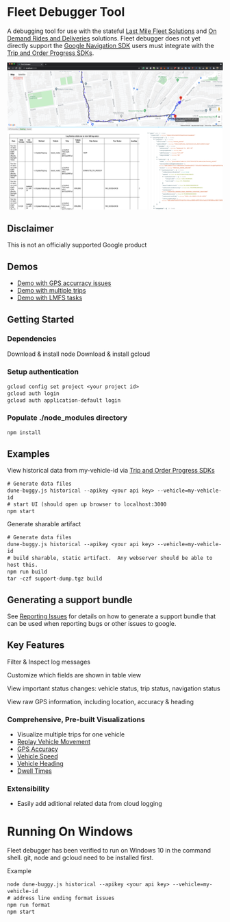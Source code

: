 # Fleet Debugger Tool

A debugging tool for use with the stateful [Last Mile Fleet Solutions](https://developers.google.com/maps/documentation/transportation-logistics/last-mile-fleet-solution) and [On Demand Rides and
Deliveries](https://developers.google.com/maps/documentation/transportation-logistics/on-demand-rides-deliveries-solution) solutions.   Fleet debugger does not yet directly support the [Google Navigation SDK](https://developers.google.com/maps/documentation/navigation-sdk?hl=en) users must integrate with the [Trip and Order Progress SDKs](https://developers.google.com/maps/documentation/transportation-logistics/on-demand-rides-deliveries-solution/trip-order-progress).

![Screenshot](docs/screenshots/fleetdebugger.png)

## Disclaimer

This is not an officially supported Google product

## Demos


* [Demo with GPS accurracy issues](https://googlemaps.github.io/fleet-debugger/demos/jump/)
* [Demo with multiple trips](https://googlemaps.github.io/fleet-debugger/demos/multiple-trips/)
* [Demo with LMFS tasks](https://googlemaps.github.io/fleet-debugger/demos/lmfs/)


## Getting Started

### Dependencies

Download & install node
Download & install gcloud

### Setup authentication

```
gcloud config set project <your project id>
gcloud auth login
gcloud auth application-default login
```

### Populate ./node_modules directory

```
npm install
```

## Examples

View historical data from my-vehicle-id via [Trip and Order Progress SDKs](https://developers.google.com/maps/documentation/transportation-logistics/on-demand-rides-deliveries-solution/trip-order-progress)

```
# Generate data files
dune-buggy.js historical --apikey <your api key> --vehicle=my-vehicle-id
# start UI (should open up browser to localhost:3000
npm start
```

Generate sharable artifact

```
# Generate data files
dune-buggy.js historical --apikey <your api key> --vehicle=my-vehicle-id
# build sharable, static artifact.  Any webserver should be able to host this.
npm run build
tar -czf support-dump.tgz build
```

## Generating a support bundle

See [Reporting Issues](docs/reporting-issues.md) for details on how to generate a
support bundle that can be used when reporting bugs or other issues to google.

## Key Features

Filter & Inspect log messages

Customize which fields are shown in table view

View important status changes: vehicle status, trip status, navigation status

View raw GPS information, including location, accuracy & heading

### Comprehensive, Pre-built Visualizations
* Visualize multiple trips for one vehicle
* [Replay Vehicle Movement](docs/ReplaceVehicleMovement.md)
* [GPS Accuracy](docs/GPSAccuracy.md)
* [Vehicle Speed](docs/Speed.md)
* [Vehicle Heading](docs/Heading.md)
* [Dwell Times](docs/DwellTimes.md)


### Extensibility
   * Easily add aditional related data from cloud logging

# Running On Windows

Fleet debugger has been verified to run on Windows 10 in the command shell.  git, node and gcloud
need to be installed first.

Example
```
node dune-buggy.js historical --apikey <your api key> --vehicle=my-vehicle-id
# address line ending format issues
npm run format 
npm start
```
